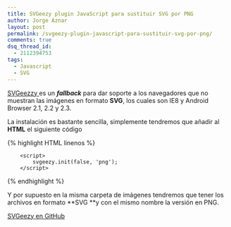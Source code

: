 ```yaml
---
title: SVGeezy plugin JavaScript para sustituir SVG por PNG
author: Jorge Aznar
layout: post
permalink: /svgeezy-plugin-javascript-para-sustituir-svg-por-png/
comments: true
dsq_thread_id:
  - 2112394753
tags:
  - Javascript
  - SVG
---
```

<a href="http://benhowdle.im/svgeezy/" target="_blank">SVGeezzy </a>es un ***fallback*** para dar soporte a los navegadores que no muestran las imágenes en formato **SVG**, los cuales son IE8 y Android Browser 2.1, 2.2 y 2.3.

<!--more-->

La instalación es bastante sencilla, simplemente tendremos que añadir al **HTML** el siguiente código

{% highlight HTML linenos %}
<script src="path/to/svgeezy.js"></script>
        <script>
            svgeezy.init(false, 'png');
        </script>
{% endhighlight %}

Y por supuesto en la misma carpeta de imágenes tendremos que tener los archivos en formato **SVG **y con el mismo nombre la versión en PNG.

<a href="https://github.com/benhowdle89/svgeezy" target="_blank">SVGeezy en GitHub</a>
